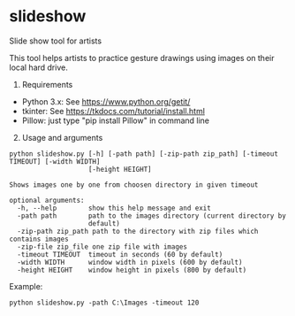 # slideshow
Slide show tool for artists

This tool helps artists to practice gesture drawings using images on their local hard drive.

1. Requirements

- Python 3.x: See https://www.python.org/getit/
- tkinter: See https://tkdocs.com/tutorial/install.html
- Pillow: just type "pip install Pillow" in command line

2. Usage and arguments

```
python slideshow.py [-h] [-path path] [-zip-path zip_path] [-timeout TIMEOUT] [-width WIDTH]
                    [-height HEIGHT]

Shows images one by one from choosen directory in given timeout

optional arguments:
  -h, --help        show this help message and exit
  -path path        path to the images directory (current directory by
                    default)
  -zip-path zip_path path to the directory with zip files which contains images
  -zip-file zip_file one zip file with images
  -timeout TIMEOUT  timeout in seconds (60 by default)
  -width WIDTH      window width in pixels (600 by default)
  -height HEIGHT    window height in pixels (800 by default)
  ```

Example: 
```
python slideshow.py -path C:\Images -timeout 120
```
